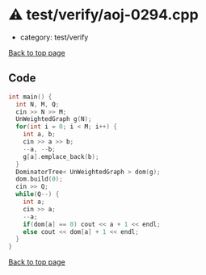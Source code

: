 <!-- mathjax config similar to math.stackexchange -->
<script type="text/javascript" async
  src="https://cdnjs.cloudflare.com/ajax/libs/mathjax/2.7.5/MathJax.js?config=TeX-MML-AM_CHTML">
</script>
<script type="text/x-mathjax-config">
  MathJax.Hub.Config({
    TeX: { equationNumbers: { autoNumber: "AMS" }},
    tex2jax: {
      inlineMath: [ ['$','$'] ],
      processEscapes: true
    },
    "HTML-CSS": { matchFontHeight: false },
    displayAlign: "left",
    displayIndent: "2em"
  });
</script>

<script type="text/javascript" src="https://cdnjs.cloudflare.com/ajax/libs/jquery/3.4.1/jquery.min.js"></script>
<script src="https://cdn.jsdelivr.net/npm/jquery-balloon-js@1.1.2/jquery.balloon.min.js" integrity="sha256-ZEYs9VrgAeNuPvs15E39OsyOJaIkXEEt10fzxJ20+2I=" crossorigin="anonymous"></script>
<script type="text/javascript" src="../../../assets/js/copy-button.js"></script>
<link rel="stylesheet" href="../../../assets/css/copy-button.css" />


# :warning: test/verify/aoj-0294.cpp
* category: test/verify


[Back to top page](../../../index.html)



## Code
```cpp
int main() {
  int N, M, Q;
  cin >> N >> M;
  UnWeightedGraph g(N);
  for(int i = 0; i < M; i++) {
    int a, b;
    cin >> a >> b;
    --a, --b;
    g[a].emplace_back(b);
  }
  DominatorTree< UnWeightedGraph > dom(g);
  dom.build(0);
  cin >> Q;
  while(Q--) {
    int a;
    cin >> a;
    --a;
    if(dom[a] == 0) cout << a + 1 << endl;
    else cout << dom[a] + 1 << endl;
  }
}

```

[Back to top page](../../../index.html)

